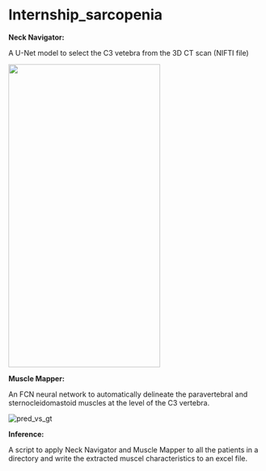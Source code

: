 # Internship_sarcopenia


**Neck Navigator:**

A U-Net model to select the C3 vetebra from the 3D CT scan (NIFTI file)

<img src="https://user-images.githubusercontent.com/60819221/135115131-b39765e8-a919-4b53-82a1-166d3b13dadb.png" width="300" height="600">

**Muscle Mapper:**

An FCN neural network to automatically delineate the paravertebral and sternocleidomastoid muscles at the level of the C3 vertebra. 

![pred_vs_gt](https://user-images.githubusercontent.com/60819221/135115254-eaa2a0ab-b22a-465f-a792-edb948959e1d.png)


**Inference:**

A script to apply Neck Navigator and Muscle Mapper to all the patients in a directory and write the extracted muscel characteristics to an excel file.
